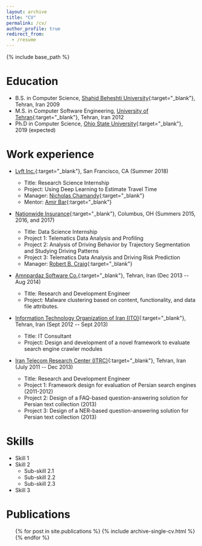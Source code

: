 ```yaml
---
layout: archive
title: "CV"
permalink: /cv/
author_profile: true
redirect_from:
  - /resume
---
```


{% include base_path %}

Education
======
* B.S. in Computer Science, [Shahid Beheshti University](http://en.sbu.ac.ir/SitePages/Home.aspx){:target="_blank"}, Tehran, Iran 2009
* M.S. in Computer Software Engineering, [University of Tehran](https://ut.ac.ir/en){:target="_blank"}, Tehran, Iran 2012
* Ph.D in Computer Science, [Ohio State University](https://osu.edu){:target="_blank"}, 2019 (expected)

Work experience
======
* [Lyft Inc.](https://www.lyft.com){:target="_blank"}, San Francisco, CA (Summer 2018)
  * Title: Research Science Internship
  * Project: Using Deep Learning to Estimate Travel Time
  * Manager: [Nicholas Chamandy](https://www.linkedin.com/in/nicholas-chamandy-31672b30/){:target="_blank"} 
  * Mentor: [Amir Bar](https://www.linkedin.com/in/amir-bar-bracha-6080545/){:target="_blank"} 

* [Nationwide Insurance](https://www.nationwide.com/){:target="_blank"}, Columbus, OH (Summers 2015, 2016, and 2017)
  * Title: Data Science Internship
  * Project 1: Telematics Data Analysis and Profiling
  * Project 2: Analysis of Driving Behavior by Trajectory Segmentation and Studying Driving Patterns
  * Project 3: Telematics Data Analysis and Driving Risk Prediction
  * Manager: [Robert B. Craig](https://www.linkedin.com/in/bruce-craig-b7504b1/){:target="_blank"} 
  
* [Amnpardaz Software Co.](https://www.amnpardaz.com/index.php/){:target="_blank"}, Tehran, Iran (Dec 2013 -- Aug 2014)
  * Title: Research and Development Engineer
  * Project: Malware clustering based on content, functionality, and data file attributes. 
  
* [Information Technology Organization of Iran (ITO)](http://www.ito.gov.ir/){:target="_blank"}, Tehran, Iran (Sept 2012 -- Sept 2013)
  * Title: IT Consultant 
  * Project: Design and development of a novel framework to evaluate search engine crawler modules 
  
* [Iran Telecom Research Center (ITRC)](http://en.itrc.ac.ir/){:target="_blank"}, Tehran, Iran (July 2011 -- Dec 2013)
  * Title: Research and Development Engineer
  * Project 1: Framework design for evaluation of Persian search engines (2011-2012)
  * Project 2: Design of a FAQ-based question-answering solution for Persian text collection (2013)
  * Project 3: Design of a NER-based question-answering solution for Persian text collection (2013)
  
Skills
======
* Skill 1
* Skill 2
  * Sub-skill 2.1
  * Sub-skill 2.2
  * Sub-skill 2.3
* Skill 3

Publications
======
  <ul>{% for post in site.publications %}
    {% include archive-single-cv.html %}
  {% endfor %}</ul>
  
<!--

Talks
======
  <ul>{% for post in site.talks %}
    {% include archive-single-talk-cv.html %}
  {% endfor %}</ul>
  
Teaching
======
  <ul>{% for post in site.teaching %}
    {% include archive-single-cv.html %}
  {% endfor %}</ul>  
  
Service and leadership
======
* Currently signed in to 43 different slack teams   -->


